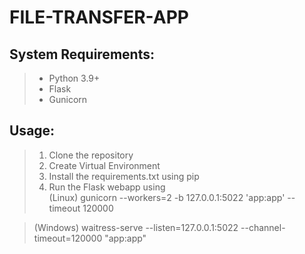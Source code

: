 # FILE-TRANSFER-APP

## System Requirements:

> - Python 3.9+
> - Flask
> - Gunicorn

## Usage:

> 1. Clone the repository
> 2. Create Virtual Environment
> 3. Install the requirements.txt using pip
> 4. Run the Flask webapp using\
>    (Linux) gunicorn --workers=2 -b 127.0.0.1:5022 'app:app' --timeout 120000

>    (Windows) waitress-serve --listen=127.0.0.1:5022 --channel-timeout=120000 "app:app"
